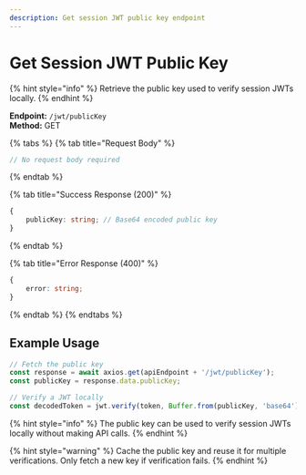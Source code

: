 ```yaml
---
description: Get session JWT public key endpoint
---
```


# Get Session JWT Public Key

{% hint style="info" %} Retrieve the public key used to verify session JWTs locally. {% endhint %}

**Endpoint:** `/jwt/publicKey`  
**Method:** GET

{% tabs %} {% tab title="Request Body" %}

```typescript
// No request body required
```

{% endtab %}

{% tab title="Success Response (200)" %}

```typescript
{
    publicKey: string; // Base64 encoded public key
}
```

{% endtab %}

{% tab title="Error Response (400)" %}

```typescript
{
    error: string;
}
```

{% endtab %} {% endtabs %}

## Example Usage

```typescript
// Fetch the public key
const response = await axios.get(apiEndpoint + '/jwt/publicKey');
const publicKey = response.data.publicKey;

// Verify a JWT locally
const decodedToken = jwt.verify(token, Buffer.from(publicKey, 'base64').toString('utf-8'), { algorithms: ['ES256'] });
```

{% hint style="info" %} The public key can be used to verify session JWTs locally without making API calls. {% endhint %}

{% hint style="warning" %} Cache the public key and reuse it for multiple verifications. Only fetch a new key if verification fails. {% endhint %}
